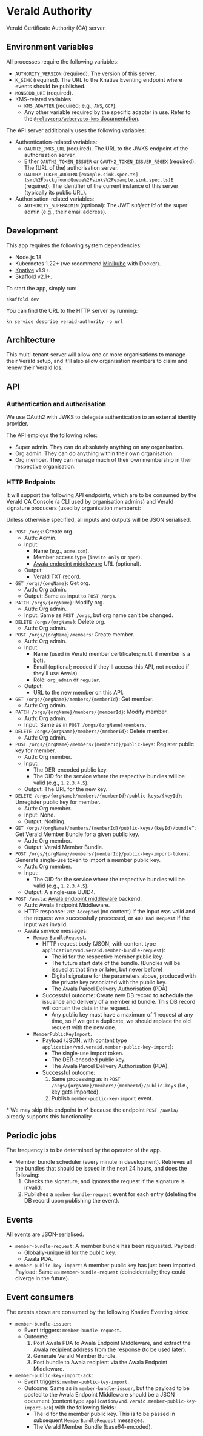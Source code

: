 # VeraId Authority

VeraId Certificate Authority (CA) server.

## Environment variables

All processes require the following variables:

- `AUTHORITY_VERSION` (required). The version of this server.
- `K_SINK` (required). The URL to the Knative Eventing endpoint where events should be published.
- `MONGODB_URI` (required).
- KMS-related variables:
  - `KMS_ADAPTER` (required; e.g., `AWS`, `GCP`).
  - Any other variable required by the specific adapter in use. Refer to the [`@relaycorp/webcrypto-kms` documentation](https://www.npmjs.com/package/@relaycorp/webcrypto-kms).

The API server additionally uses the following variables:

- Authentication-related variables:
  - `OAUTH2_JWKS_URL` (required). The URL to the JWKS endpoint of the authorisation server.
  - Either `OAUTH2_TOKEN_ISSUER` or `OAUTH2_TOKEN_ISSUER_REGEX` (required). The (URL of the) authorisation server.
  - `OAUTH2_TOKEN_AUDIENC[example.sink.spec.ts](src%2FbackgroundQueue%2Fsinks%2Fexample.sink.spec.ts)E` (required). The identifier of the current instance of this server (typically its public URL).
- Authorisation-related variables:
  - `AUTHORITY_SUPERADMIN` (optional): The JWT _subject id_ of the super admin (e.g., their email address).

## Development

This app requires the following system dependencies:

- Node.js 18.
- Kubernetes 1.22+ (we recommend [Minikube](https://minikube.sigs.k8s.io/docs/start/) with Docker).
- [Knative](https://knative.dev/docs/install/quickstart-install/#install-the-knative-cli) v1.9+.
- [Skaffold](https://skaffold.dev/docs/install/) v2.1+.

To start the app, simply run:

```
skaffold dev
```

You can find the URL to the HTTP server by running:

```
kn service describe veraid-authority -o url
```

## Architecture

This multi-tenant server will allow one or more organisations to manage their VeraId setup, and it'll also allow organisation members to claim and renew their VeraId Ids.

## API

### Authentication and authorisation

We use OAuth2 with JWKS to delegate authentication to an external identity provider.

The API employs the following roles:

- Super admin. They can do absolutely anything on any organisation.
- Org admin. They can do anything within their own organisation.
- Org member. They can manage much of their own membership in their respective organisation.

### HTTP Endpoints

It will support the following API endpoints, which are to be consumed by the VeraId CA Console (a CLI used by organisation admins) and VeraId signature producers (used by organisation members):

Unless otherwise specified, all inputs and outputs will be JSON serialised.

- `POST /orgs`: Create org.
  - Auth: Admin.
  - Input:
    - Name (e.g., `acme.com`).
    - Member access type (`invite-only` or `open`).
    - [Awala endpoint middleware](https://github.com/relaycorp/relayverse/issues/28) URL (optional).
  - Output:
    - VeraId TXT record.
- `GET /orgs/{orgName}`: Get org.
  - Auth: Org admin.
  - Output: Same as input to `POST /orgs`.
- `PATCH /orgs/{orgName}`: Modify org.
  - Auth: Org admin.
  - Input: Same as `POST /orgs`, but org name can't be changed.
- `DELETE /orgs/{orgName}`: Delete org.
  - Auth: Org admin.
- `POST /orgs/{orgName}/members`: Create member.
  - Auth: Org admin.
  - Input:
    - Name (used in VeraId member certificates; `null` if member is a bot).
    - Email (optional; needed if they'll access this API, not needed if they'll use Awala).
    - Role: `org_admin` or `regular`.
  - Output:
    - URL to the new member on this API.
- `GET /orgs/{orgName}/members/{memberId}`: Get member.
  - Auth: Org admin.
- `PATCH /orgs/{orgName}/members/{memberId}`: Modify member.
  - Auth: Org admin.
  - Input: Same as in `POST /orgs/{orgName}/members`.
- `DELETE /orgs/{orgName}/members/{memberId}`: Delete member.
  - Auth: Org admin.
- `POST /orgs/{orgName}/members/{memberId}/public-keys`: Register public key for member.
  - Auth: Org member.
  - Input:
    - The DER-encoded public key.
    - The OID for the service where the respective bundles will be valid (e.g., `1.2.3.4.5`).
  - Output: The URL for the new key.
- `DELETE /orgs/{orgName}/members/{memberId}/public-keys/{keyId}`: Unregister public key for member.
  - Auth: Org member.
  - Input: None.
  - Output: Nothing.
- `GET /orgs/{orgName}/members/{memberId}/public-keys/{keyId}/bundle`*: Get VeraId Member Bundle for a given public key.
  - Auth: Org member.
  - Output: VeraId Member Bundle.
- `POST /orgs/{orgName}/members/{memberId}/public-key-import-tokens`: Generate single-use token to import a member public key.
  - Auth: Org member.
  - Input:
    - The OID for the service where the respective bundles will be valid (e.g., `1.2.3.4.5`).
  - Output: A single-use UUID4.
- `POST /awala`: [Awala endpoint middleware](https://github.com/relaycorp/relayverse/issues/28) backend.
  - Auth: Awala Endpoint Middleware.
  - HTTP response: `202 Accepted` (no content) if the input was valid and the request was successfully processed, or `400 Bad Request` if the input was invalid.
  - Awala service messages:
    - `MemberBundleRequest`.
      - HTTP request body (JSON, with content type `application/vnd.veraid.member-bundle-request`):
        - The id for the respective member public key.
        - The future start date of the bundle. (Bundles will be issued at that time or later, but never before)
        - Digital signature for the parameters above, produced with the private key associated with the public key.
        - The Awala Parcel Delivery Authorisation (PDA).
      - Successful outcome: Create new DB record to **schedule** the issuance and delivery of a member id bundle. This DB record will contain the data in the request.
        - Any public key must have a maximum of 1 request at any time, so if we get a duplicate, we should replace the old request with the new one.
    - `MemberPublicKeyImport`.
      - Payload (JSON, with content type `application/vnd.veraid.member-public-key-import`):
        - The single-use import token.
        - The DER-encoded public key.
        - The Awala Parcel Delivery Authorisation (PDA).
      - Successful outcome:
        1. Same processing as in `POST /orgs/{orgName}/members/{memberId}/public-keys` (i.e., key gets imported).
        2. Publish `member-public-key-import` event.

\* We may skip this endpoint in v1 because the endpoint `POST /awala/` already supports this functionality.

## Periodic jobs

The frequency is to be determined by the operator of the app.

- Member bundle scheduler (every minute in development). Retrieves all the bundles that should be issued in the next 24 hours, and does the following:
  1. Checks the signature, and ignores the request if the signature is invalid.
  2. Publishes a `member-bundle-request` event for each entry (deleting the DB record upon publishing the event).

## Events

All events are JSON-serialised.

- `member-bundle-request`: A member bundle has been requested. Payload:
  - Globally-unique id for the public key.
  - Awala PDA.
- `member-public-key-import`: A member public key has just been imported. Payload: Same as `member-bundle-request` (coincidentally; they could diverge in the future).

## Event consumers

The events above are consumed by the following Knative Eventing sinks:

- `member-bundle-issuer`:
  - Event triggers: `member-bundle-request`.
  - Outcome:
    1. Post Awala PDA to Awala Endpoint Middleware, and extract the Awala recipient address from the response (to be used later).
    2. Generate VeraId Member Bundle.
    3. Post bundle to Awala recipient via the Awala Endpoint Middleware.
- `member-public-key-import-ack`:
  - Event triggers: `member-public-key-import`.
  - Outcome: Same as in `member-bundle-issuer`, but the payload to be posted to the Awala Endpoint Middleware should be a JSON document (content type `application/vnd.veraid.member-public-key-import-ack`) with the following fields:
    - The id for the member public key. This is to be passed in subsequent `MemberBundleRequest` messages.
    - The VeraId Member Bundle (base64-encoded).
